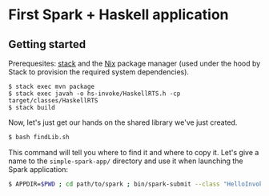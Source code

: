 # First Spark + Haskell application

## Getting started

Prerequesites: [stack][stack] and the [Nix][nix] package manager (used
under the hood by Stack to provision the required system
dependencies).

```
$ stack exec mvn package
$ stack exec javah -o hs-invoke/HaskellRTS.h -cp target/classes/HaskellRTS
$ stack build
```

Now, let's just get our hands on the shared library we've just created.

``` bash
$ bash findLib.sh
```

This command will tell you where to find it and where to copy it.
Let's give a name to the `simple-spark-app/` directory and use it when
launching the Spark application:

``` bash
$ APPDIR=$PWD ; cd path/to/spark ; bin/spark-submit --class "HelloInvoke" --master local[4] --driver-library-path $APPDIR $APPDIR/target/hs-invoke-1.0-jar-with-dependencies.jar
```

[stack]: http://haskellstack.org
[nix]: http://nixos.org/nix
